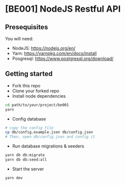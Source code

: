 # [BE001] NodeJS Restful API

## Presequisites
You will need:
- NodeJS: https://nodejs.org/en/
- Yarn: https://yarnpkg.com/en/docs/install
- Posgresql: https://www.postgresql.org/download/

## Getting started
- Fork this repo
- Clone your forked repo
- Install node dependencies
```Bash
cd path/to/your/project/be001
yarn
```
- Config database
```Bash
# copy the config file
cp db/config.example.json db/config.json
# Then, open db/config.json and config it
```
- Run database migrations & seeders
```Bash
yarn db db:migrate
yarn db db:seed:all
```
- Start the server
```Bash
yarn dev
```

